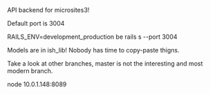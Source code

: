 
API backend for microsites3!

Default port is 3004

 RAILS_ENV=development_production be rails s --port 3004

Models are in ish_lib! Nobody has time to copy-paste thigns.

Take a look at other branches, master is not the interesting and most modern branch.

node 10.0.1.148:8089

